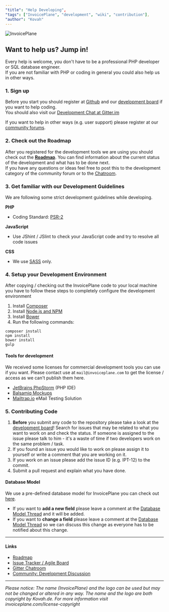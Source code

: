 ```yaml
---
"title": "Help Developing",
"tags": ["InvoicePlane", "development", "wiki", "contribution"],
"author": "Kovah"
---
```


![InvoicePlane](https://invoiceplane.com/content/logo/PNG/logo_300x150.png)

## Want to help us? Jump in!

Every help is welcome, you don't have to be a professional PHP developer or SQL database engineer.   
If you are not familiar with PHP or coding in general you could also help us in other ways.

### 1. Sign up

Before you start you should register at [Github](https://github.com/) and our [development board](https://development.invoiceplane.com/) if you want to help coding.   
You should also visit our [Development Chat at Gitter.im](https://gitter.im/InvoicePlane/InvoicePlane/InvoicePlaneDevelopment)

If you want to help in other ways (e.g. user support) please register at our [community forums](https://community.invoiceplane.com).

### 2. Check out the Roadmap

After you registered for the development tools we are using you should check out the [**Roadmap**](https://github.com/InvoicePlane/InvoicePlane-v2/wiki/Roadmap). You can find information about the current status of the development and what has to be done next.   
If you have any questions or ideas feel free to post this to the development category of the community forum or to the [Chatroom](https://gitter.im/InvoicePlane/InvoicePlane/InvoicePlaneDevelopment).

### 3. Get familiar with our Development Guidelines

We are following some strict development guidelines while developing.

**PHP**  

*   Coding Standard: [PSR-2](https://github.com/php-fig/fig-standards/blob/master/accepted/PSR-2-coding-style-guide.md)

**JavaScript**

*   Use JShint / JSlint to check your JavaScript code and try to resolve all code issues

**CSS**

*   We use [SASS](http://sass-lang.com/) only.

### 4. Setup your Development Environment

After copying / checking out the InvoicePlane code to your local machine you have to follow these steps to completely configure the development environment

1. Install [Composer](https://getcomposer.org/doc/00-intro.md#installation-linux-unix-osx)
2. Install [Node.js and NPM](https://docs.npmjs.com/getting-started/installing-node)
3. Install [Bower](http://bower.io/)
4. Run the following commands:
```
composer install
npm install
bower install
gulp
```

#### Tools for development

We received some licenses for commercial development tools you can use if you want. Please contact use at `mail@invoiceplane.com` to get the license / access as we can't publish them here.

* [JetBrains PhpStorm](https://www.jetbrains.com/phpstorm/) (PHP IDE)
* [Balsamiq Mockups](http://balsamiq.com/products/mockups/)
* [Mailtrap.io](https://mailtrap.io/) eMail Testing Solution

### 5. Contributing Code

1. **Before** you submit any code to the repository please take a look at the [development board](https://development.invoiceplane.com/)! Search for issues that may be related to what you want to work on and check the status. If someone is assigned to the issue please talk to him - it's a waste of time if two developers work on the same problem / task.  
2. If you found an issue you would like to work on please assign it to yourself or write a comment that you are working on it.
3. If you work on an issue please add the issue ID (e.g. IPT-12) to the commit.
4. Submit a pull request and explain what you have done.

#### Database Model

We use a pre-defined database model for InvoicePlane you can check out [here](https://my.vertabelo.com/public-model-view/FTM7kwegMsV99IGYK5h804p1wvrFzBEZFYvtAvCeOpLps1CsXLc4vRDyC4gpgR1C).  

* If you want to **add a new field** please leave a comment at the [Database Model Thread](https://community.invoiceplane.com/t/v2-database-scheme/94) and it will be added.
* If you want to **change a field** please leave a comment at the [Database Model Thread](https://community.invoiceplane.com/t/v2-database-scheme/94) so we can discuss this change as everyone has to be notified about this change.

* * *

#### Links

* [Roadmap](https://github.com/InvoicePlane/InvoicePlane-v2/wiki/Roadmap)
* [Issue Tracker / Agile Board](https://development.invoiceplane.com/browse/IPT)
* [Gitter Chatroom](https://gitter.im/InvoicePlane/InvoicePlane/InvoicePlaneDevelopment)
* [Community: Development Discussion](https://community.invoiceplane.com/c/development-discussion)
  
* * *
  
*Please notice: The name (InvoicePlane) and the logo can be used but may not be changed or altered in any way.
The name and the logo are both copyright by Kovah.de. For more information visit invoiceplane.com/license-copyright*
